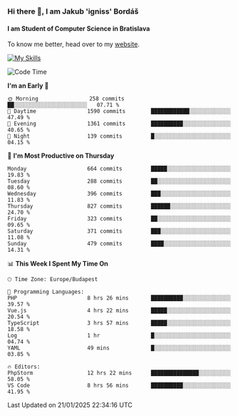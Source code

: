 ### Hi there 👋, I am Jakub 'igniss' Bordáš

#### I am Student of Computer Science in Bratislava
To know me better, head over to my [website](https://bordas.sk).

[![My Skills](https://skillicons.dev/icons?i=js,typescript,html,css,figma,svelte,vue,next,postgresql,nest,express,nodejs)](https://bordas.sk)


<!--START_SECTION:waka-->
![Code Time](http://img.shields.io/badge/Code%20Time-1%2C646%20hrs%208%20mins-blue)

**I'm an Early 🐤** 

```text
🌞 Morning                258 commits         ██░░░░░░░░░░░░░░░░░░░░░░░   07.71 % 
🌆 Daytime                1590 commits        ████████████░░░░░░░░░░░░░   47.49 % 
🌃 Evening                1361 commits        ██████████░░░░░░░░░░░░░░░   40.65 % 
🌙 Night                  139 commits         █░░░░░░░░░░░░░░░░░░░░░░░░   04.15 % 
```
📅 **I'm Most Productive on Thursday** 

```text
Monday                   664 commits         █████░░░░░░░░░░░░░░░░░░░░   19.83 % 
Tuesday                  288 commits         ██░░░░░░░░░░░░░░░░░░░░░░░   08.60 % 
Wednesday                396 commits         ███░░░░░░░░░░░░░░░░░░░░░░   11.83 % 
Thursday                 827 commits         ██████░░░░░░░░░░░░░░░░░░░   24.70 % 
Friday                   323 commits         ██░░░░░░░░░░░░░░░░░░░░░░░   09.65 % 
Saturday                 371 commits         ███░░░░░░░░░░░░░░░░░░░░░░   11.08 % 
Sunday                   479 commits         ████░░░░░░░░░░░░░░░░░░░░░   14.31 % 
```


📊 **This Week I Spent My Time On** 

```text
🕑︎ Time Zone: Europe/Budapest

💬 Programming Languages: 
PHP                      8 hrs 26 mins       ██████████░░░░░░░░░░░░░░░   39.57 % 
Vue.js                   4 hrs 22 mins       █████░░░░░░░░░░░░░░░░░░░░   20.54 % 
TypeScript               3 hrs 57 mins       █████░░░░░░░░░░░░░░░░░░░░   18.58 % 
Log                      1 hr                █░░░░░░░░░░░░░░░░░░░░░░░░   04.74 % 
YAML                     49 mins             █░░░░░░░░░░░░░░░░░░░░░░░░   03.85 % 

🔥 Editors: 
PhpStorm                 12 hrs 22 mins      ███████████████░░░░░░░░░░   58.05 % 
VS Code                  8 hrs 56 mins       ██████████░░░░░░░░░░░░░░░   41.95 % 
```


 Last Updated on 21/01/2025 22:34:16 UTC
<!--END_SECTION:waka-->
